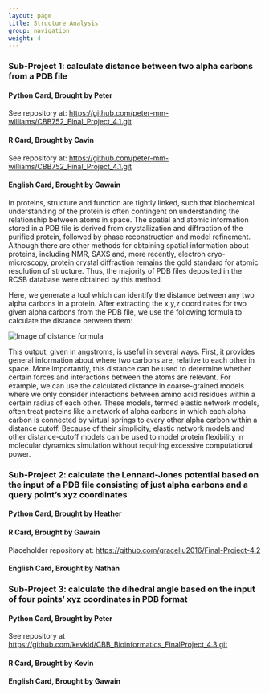 ```yaml
---
layout: page
title: Structure Analysis
group: navigation
weight: 4
---
```




### Sub-Project 1: calculate distance between two alpha carbons from a PDB file

#### Python Card, Brought by Peter
See repository at: https://github.com/peter-mm-williams/CBB752_Final_Project_4.1.git

#### R Card, Brought by Cavin
See repository at: https://github.com/peter-mm-williams/CBB752_Final_Project_4.1.git

#### English Card, Brought by Gawain

 In proteins, structure and function are tightly linked, such that biochemical understanding of the protein is often contingent on understanding the relationship between atoms in space. The spatial and atomic information stored in a PDB file is derived from crystallization and diffraction of the purified protein, followed by phase reconstruction and model refinement. Although there are other methods for obtaining spatial information about proteins, including NMR, SAXS and, more recently, electron cryo-microscopy, protein crystal diffraction remains the gold standard for atomic resolution of structure. Thus, the majority of PDB files deposited in the RCSB database were obtained by this method.
	
 Here, we generate a tool which can identify the distance between any two alpha carbons in a protein. After extracting the x,y,z coordinates for two given alpha carbons from the PDB file, we use the following formula to calculate the distance between them:

![Image of distance formula](https://i.imgsafe.org/98da76c.png)

This output, given in angstroms, is useful in several ways. First, it provides general information about where two carbons are, relative to each other in space. More importantly, this distance can be used to determine whether certain forces and interactions between the atoms are relevant. For example, we can use the calculated distance in coarse-grained models where we only consider interactions between amino acid residues within a certain radius of each other. These models, termed elastic network models, often treat proteins like a network of alpha carbons in which each alpha carbon is connected by virtual springs to every other alpha carbon within a distance cutoff. Because of their simplicity, elastic network models and other distance-cutoff models can be used to model protein flexibility in molecular dynamics simulation without requiring excessive computational power.


### Sub-Project 2: calculate the Lennard-Jones potential based on the input of a PDB file consisting of just alpha carbons and a query point’s xyz coordinates

#### Python Card, Brought by Heather



#### R Card, Brought by Gawain
Placeholder repository at: https://github.com/graceliu2016/Final-Project-4.2

#### English Card, Brought by Nathan




### Sub-Project 3: calculate the dihedral angle based on the input of four points’ xyz coordinates in PDB format

#### Python Card, Brought by Peter
See repository at https://github.com/kevkid/CBB_Bioinformatics_FinalProject_4.3.git

#### R Card, Brought by Kevin


#### English Card, Brought by Gawain
